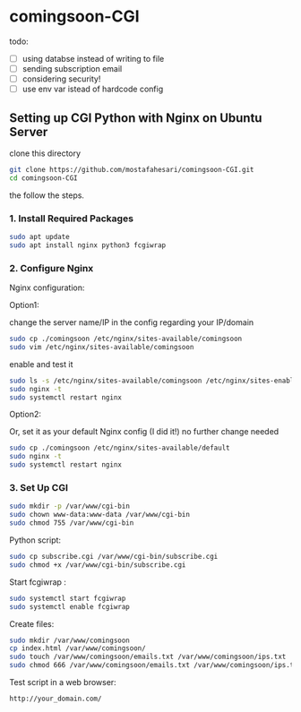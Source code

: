 # comingsoon-CGI
todo:

- [ ] using databse instead of writing to file
- [ ] sending subscription email 
- [ ] considering security!
- [ ] use env var istead of hardcode config

## Setting up CGI Python with Nginx on Ubuntu Server

clone this directory
```bash
git clone https://github.com/mostafahesari/comingsoon-CGI.git
cd comingsoon-CGI
```
the follow the steps.
### 1. Install Required Packages
```bash
sudo apt update
sudo apt install nginx python3 fcgiwrap
```

### 2. Configure Nginx

Nginx configuration:

Option1:

change the server name/IP in the config regarding your IP/domain
```bash
sudo cp ./comingsoon /etc/nginx/sites-available/comingsoon
sudo vim /etc/nginx/sites-available/comingsoon
```
enable and test it
```bash
sudo ls -s /etc/nginx/sites-available/comingsoon /etc/nginx/sites-enabled/
sudo nginx -t
sudo systemctl restart nginx
```

Option2:

Or,
set it as your default Nginx config (I did it!) no further change needed

```bash
sudo cp ./comingsoon /etc/nginx/sites-available/default
sudo nginx -t
sudo systemctl restart nginx
   ```


### 3. Set Up CGI 

```bash
sudo mkdir -p /var/www/cgi-bin
sudo chown www-data:www-data /var/www/cgi-bin
sudo chmod 755 /var/www/cgi-bin
```

Python script:
```bash
sudo cp subscribe.cgi /var/www/cgi-bin/subscribe.cgi
sudo chmod +x /var/www/cgi-bin/subscribe.cgi
```


Start fcgiwrap :
```bash
sudo systemctl start fcgiwrap
sudo systemctl enable fcgiwrap
```

Create files:
```bash
sudo mkdir /var/www/comingsoon
cp index.html /var/www/comingsoon/
sudo touch /var/www/comingsoon/emails.txt /var/www/comingsoon/ips.txt
sudo chmod 666 /var/www/comingsoon/emails.txt /var/www/comingsoon/ips.txt
```


Test script in a web browser:
```
http://your_domain.com/
```

